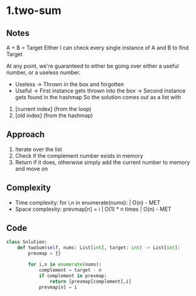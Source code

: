 # 1.two-sum


## Notes
A + B = Target 
Either I can check every single instance of A and B to find Target

At any point, we're guaranteed to either be going over either a useful number,
or a useless number.

* Useless -> Thrown in the box and forgotten
* Useful -> First instance gets thrown into the box
         -> Second instance gets found in the hashmap
So the solution comes out as a list with 
1. [current index] (from the loop) 
2. [old index] (from the hashmap)

## Approach

1. Iterate over the list
2. Check if the complement number exists in memory
3. Return if it does, otherwise simply add the current number to memory and move
   on

## Complexity
- Time complexity:
    for i,n in enumerate(nums): | O(n) - MET 
- Space complexity:
    prevmap[n] = i | O(1) * n times | O(n) - MET

## Code
```python
class Solution:
    def twoSum(self, nums: List[int], target: int) -> List[int]:
        prevmap = {}

        for i,n in enumerate(nums):
            complement = target - n
            if complement in prevmap:
                return [prevmap[complement],i]
            prevmap[n] = i 
```
